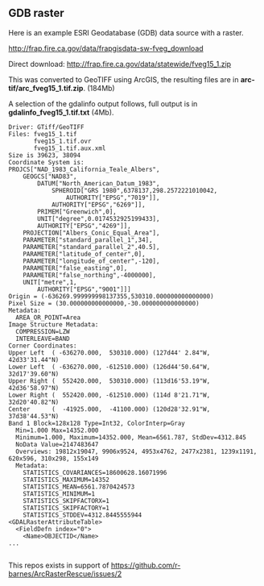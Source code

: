 
## GDB raster

Here is an example ESRI Geodatabase (GDB) data source with a raster. 

http://frap.fire.ca.gov/data/frapgisdata-sw-fveg_download

Direct download: http://frap.fire.ca.gov/data/statewide/fveg15_1.zip

This was converted to GeoTIFF using ArcGIS, the resulting files are in **arc-tif/arc_fveg15_1.tif.zip**.  (184Mb)

A selection of the gdalinfo output follows, full output is in **gdalinfo_fveg15_1.tif.txt** (4Mb). 


```
Driver: GTiff/GeoTIFF
Files: fveg15_1.tif
       fveg15_1.tif.ovr
       fveg15_1.tif.aux.xml
Size is 39623, 38094
Coordinate System is:
PROJCS["NAD_1983_California_Teale_Albers",
    GEOGCS["NAD83",
        DATUM["North_American_Datum_1983",
            SPHEROID["GRS 1980",6378137,298.2572221010042,
                AUTHORITY["EPSG","7019"]],
            AUTHORITY["EPSG","6269"]],
        PRIMEM["Greenwich",0],
        UNIT["degree",0.0174532925199433],
        AUTHORITY["EPSG","4269"]],
    PROJECTION["Albers_Conic_Equal_Area"],
    PARAMETER["standard_parallel_1",34],
    PARAMETER["standard_parallel_2",40.5],
    PARAMETER["latitude_of_center",0],
    PARAMETER["longitude_of_center",-120],
    PARAMETER["false_easting",0],
    PARAMETER["false_northing",-4000000],
    UNIT["metre",1,
        AUTHORITY["EPSG","9001"]]]
Origin = (-636269.999999998137355,530310.000000000000000)
Pixel Size = (30.000000000000000,-30.000000000000000)
Metadata:
  AREA_OR_POINT=Area
Image Structure Metadata:
  COMPRESSION=LZW
  INTERLEAVE=BAND
Corner Coordinates:
Upper Left  ( -636270.000,  530310.000) (127d44' 2.84"W, 42d33'31.44"N)
Lower Left  ( -636270.000, -612510.000) (126d44'50.64"W, 32d17'39.60"N)
Upper Right (  552420.000,  530310.000) (113d16'53.19"W, 42d36'58.97"N)
Lower Right (  552420.000, -612510.000) (114d 8'21.71"W, 32d20'40.82"N)
Center      (  -41925.000,  -41100.000) (120d28'32.91"W, 37d38'44.53"N)
Band 1 Block=128x128 Type=Int32, ColorInterp=Gray
  Min=1.000 Max=14352.000 
  Minimum=1.000, Maximum=14352.000, Mean=6561.787, StdDev=4312.845
  NoData Value=2147483647
  Overviews: 19812x19047, 9906x9524, 4953x4762, 2477x2381, 1239x1191, 620x596, 310x298, 155x149
  Metadata:
    STATISTICS_COVARIANCES=18600628.16071996
    STATISTICS_MAXIMUM=14352
    STATISTICS_MEAN=6561.7870424573
    STATISTICS_MINIMUM=1
    STATISTICS_SKIPFACTORX=1
    STATISTICS_SKIPFACTORY=1
    STATISTICS_STDDEV=4312.8445555944
<GDALRasterAttributeTable>
  <FieldDefn index="0">
    <Name>OBJECTID</Name>
...


```

This repos exists in support of https://github.com/r-barnes/ArcRasterRescue/issues/2

